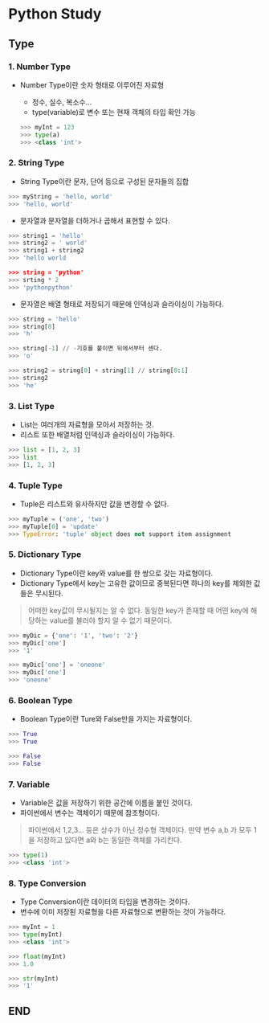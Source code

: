 # Python Study

## Type

### 1. Number Type

- Number Type이란 숫자 형태로 이루어진 자료형
    - 정수, 실수, 복소수...
    - type(variable)로 변수 또는 현재 객체의 타입 확인 가능

    ```python
    >>> myInt = 123
    >>> type(a)
    >>> <class 'int'>
    ```

### 2. String Type

- String Type이란 문자, 단어 등으로 구성된 문자들의 집합

```python
>>> myString = 'hello, world'
>>> 'hello, world'
```

- 문자열과 문자열을 더하거나 곱해서 표현할 수 있다.

```python
>>> string1 = 'hello'
>>> string2 = ' world'
>>> string1 + string2
>>> 'hello world

>>> string = 'python'
>>> srting * 2
>>> 'pythonpython'
```

- 문자열은 배열 형태로 저장되기 때문에 인덱싱과 슬라이싱이 가능하다.

```python
>>> string = 'hello'
>>> string[0]
>>> 'h'

>>> string[-1] // -기호를 붙이면 뒤에서부터 센다.
>>> 'o'

>>> string2 = string[0] + string[1] // string[0:1]
>>> string2
>>> 'he'
```

### 3. List Type

- List는 여러개의 자료형을 모아서 저장하는 것.
- 리스트 또한 배열처럼 인덱싱과 슬라이싱이 가능하다.

```python
>>> list = [1, 2, 3]
>>> list
>>> [1, 2, 3]
```

### 4. Tuple Type

- Tuple은 리스트와 유사하지만 값을 변경할 수 없다.

```python
>>> myTuple = ('one', 'two')
>>> myTuple[0] = 'update'
>>> TypeError: 'tuple' object does not support item assignment
```

### 5. Dictionary Type

- Dictionary Type이란 key와 value를 한 쌍으로 갖는 자료형이다.
- Dictionary Type에서 key는 고유한 값이므로 중복된다면 하나의 key를 제외한 값들은 무시된다.
> 어떠한 key값이 무시될지는 알 수 없다. 동일한 key가 존재할 때 어떤 key에 해당하는 value를 불러야 할지 알 수 없기 때문이다.

```python
>>> myDic = {'one': '1', 'two': '2'}
>>> myDic['one']
>>> '1'

>>> myDic['one'] = 'oneone'
>>> myDic['one']
>>> 'oneone'
```

### 6. Boolean Type

- Boolean Type이란 Ture와 False만을 가지는 자료형이다.

```python
>>> True
>>> True

>>> False
>>> False
```

### 7. Variable

- Variable은 값을 저장하기 위한 공간에 이름을 붙인 것이다.
- 파이썬에서 변수는 객체이기 때문에 참조형이다.
> 파이썬에서 1,2,3... 등은 상수가 아닌 정수형 객체이다.
> 만약 변수 a,b 가 모두 1을 저장하고 있다면 a와 b는 동일한 객체를 가리킨다.

```python
>>> type(1)
>>> <class 'int'>
```

### 8. Type Conversion

- Type Conversion이란 데이터의 타입을 변경하는 것이다.
- 변수에 이미 저장된 자료형을 다른 자료형으로 변환하는 것이 가능하다.

```python
>>> myInt = 1
>>> type(myInt)
>>> <class 'int'>

>>> float(myInt)
>>> 1.0

>>> str(myInt)
>>> '1'
```
    
## END
  
  
      
     
